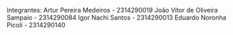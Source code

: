 Integrantes:
 Artur Pereira Medeiros - 2314290019
 João Vítor de Oliveira Sampaio - 2314290084
 Igor Nachi Santos - 2314290013
 Eduardo Noronha Picoli - 2314290140
